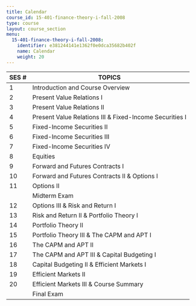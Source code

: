 ```yaml
---
title: Calendar
course_id: 15-401-finance-theory-i-fall-2008
type: course
layout: course_section
menu:
  15-401-finance-theory-i-fall-2008:
    identifier: e381244141e1362f0e0dca35682b402f
    name: Calendar
    weight: 20
---
```

| SES # | TOPICS |
| --- | --- |
| 1 | Introduction and Course Overview |
| 2 | Present Value Relations I |
| 3 | Present Value Relations II |
| 4 | Present Value Relations III & Fixed-Income Securities I |
| 5 | Fixed-Income Securities II |
| 6 | Fixed-Income Securities III |
| 7 | Fixed-Income Securities IV |
| 8 | Equities |
| 9 | Forward and Futures Contracts I |
| 10 | Forward and Futures Contracts II & Options I |
| 11 | Options II |
|   | Midterm Exam |
| 12 | Options III & Risk and Return I |
| 13 | Risk and Return II & Portfolio Theory I |
| 14 | Portfolio Theory II |
| 15 | Portfolio Theory III & The CAPM and APT I |
| 16 | The CAPM and APT II |
| 17 | The CAPM and APT III & Capital Budgeting I |
| 18 | Capital Budgeting II & Efficient Markets I |
| 19 | Efficient Markets II |
| 20 | Efficient Markets III & Course Summary |
|   | Final Exam
